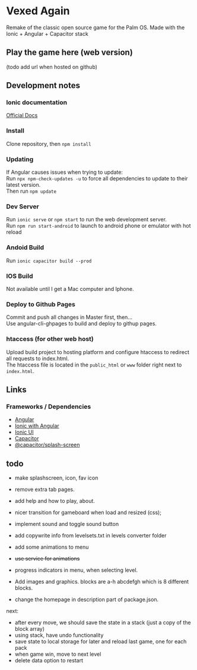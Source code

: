 # Vexed Again
Remake of the classic open source game for the Palm OS.
Made with the Ionic + Angular + Capacitor stack


## Play the game here (web version)
(todo add url when hosted on github)


## Development notes
### Ionic documentation
[Official Docs](https://ionicframework.com/docs/)
### Install
Clone repository, then `npm install`
### Updating 
If Angular causes issues when trying to update:  
Run `npx npm-check-updates -u` to force all dependencies to update to their latest version.  
Then run `npm update`  
### Dev Server
Run `ionic serve` or `npm start` to run the web development server.  
Run `npm run start-android` to launch to android phone or emulator with hot reload  
### Andoid Build
Run `ionic capacitor build --prod` 
### IOS Build
Not available until I get a Mac computer and Iphone.
### Deploy to Github Pages
Commit and push all changes in Master first, then...  
Use angular-cli-ghpages to build and deploy to githup pages.  
### htaccess (for other web host)
Upload build project to hosting platform and configure htaccess to redirect all requests to index.html.  
The htaccess file is located in the `public_html` or `www` folder right next to `index.html`.

## Links 
### Frameworks / Dependencies
* [Angular](https://angular.io/docs)
* [Ionic with Angular](https://ionicframework.com/docs/angular/overview)
* [Ionic UI](https://ionicframework.com/docs/components)
* [Capacitor](https://capacitorjs.com/docs)
* [@capacitor/splash-screen](https://capacitorjs.com/docs/apis/splash-screen)


## todo
* make splashscreen, icon, fav icon
* remove extra tab pages.
* add help and how to play, about.
* nicer transition for gameboard when load and resized (css);
* implement sound and toggle sound button
* add copywrite info from levelsets.txt in levels converter folder
* add some animations to menu
* ~~use service for animations~~
* progress indicators in menu, when selecting level.

* Add images and graphics. blocks are a-h abcdefgh which is 8 different blocks.

* change the homepage in description part of package.json.


next:

* after every move, we should save the state in a stack (just a copy of the block array)
* using stack, have undo functionality
* save state to local storage for later and reload last game, one for each pack
* when game win, move to next level
* delete data option to restart



